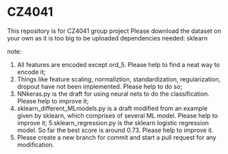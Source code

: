 # CZ4041
This repository is for CZ4041 group project
Please download the dataset on your own as it is too big to be uploaded
dependencies needed: sklearn


note:
1. All features are encoded except ord_5. Please help to find a neat way to encode it;
2. Things like feature scaling, normaliztion, standardization, regularization, dropout have not been implemented. Please help to do so;
3. NNkeras.py is the draft for using neural nets to do the classification. Please help to improve it;
4. sklearn_different_MLmodels.py is a draft modified from an example given by sklearn, which comprises of several ML model. Please help to improve it;
5.sklearn_regression.py is the sklearn logistic regression model. So far the best score is around 0.73. Please help to improve it.
6. Please create a new branch for commit and start a pull request for any modification.
